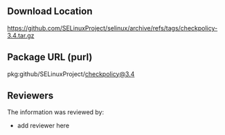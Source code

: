 ## Download Location

https://github.com/SELinuxProject/selinux/archive/refs/tags/checkpolicy-3.4.tar.gz

## Package URL (purl)

pkg:github/SELinuxProject/checkpolicy@3.4

## Reviewers

The information was reviewed by:

* add reviewer here
